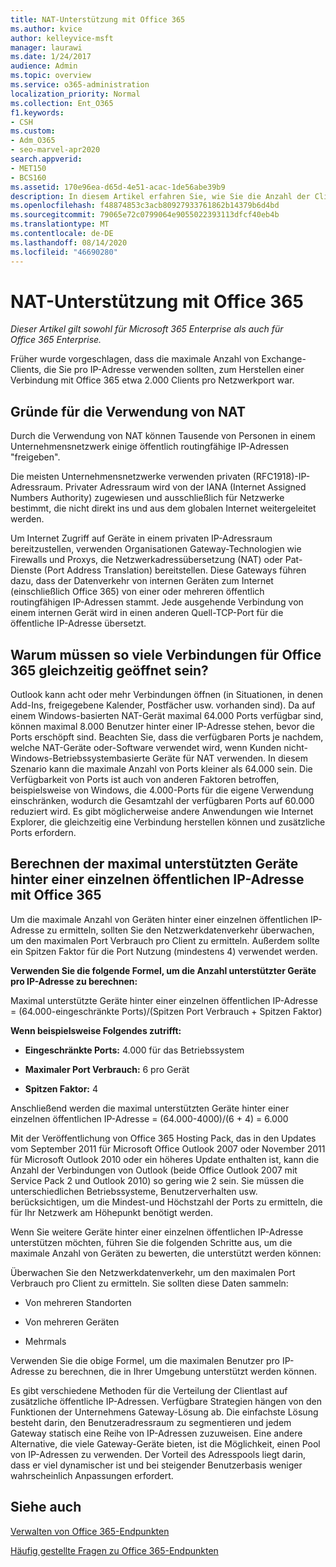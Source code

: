 ```yaml
---
title: NAT-Unterstützung mit Office 365
ms.author: kvice
author: kelleyvice-msft
manager: laurawi
ms.date: 1/24/2017
audience: Admin
ms.topic: overview
ms.service: o365-administration
localization_priority: Normal
ms.collection: Ent_O365
f1.keywords:
- CSH
ms.custom:
- Adm_O365
- seo-marvel-apr2020
search.appverid:
- MET150
- BCS160
ms.assetid: 170e96ea-d65d-4e51-acac-1de56abe39b9
description: In diesem Artikel erfahren Sie, wie Sie die Anzahl der Clients, die pro IP-Adresse in Ihrer Organisation verwendet werden können, mithilfe von NAT annähernd annähern.
ms.openlocfilehash: f48874853c3acb80927933761862b14379b6d4bd
ms.sourcegitcommit: 79065e72c0799064e9055022393113dfcf40eb4b
ms.translationtype: MT
ms.contentlocale: de-DE
ms.lasthandoff: 08/14/2020
ms.locfileid: "46690280"
---
```

# <a name="nat-support-with-office-365"></a>NAT-Unterstützung mit Office 365

*Dieser Artikel gilt sowohl für Microsoft 365 Enterprise als auch für Office 365 Enterprise.*

Früher wurde vorgeschlagen, dass die maximale Anzahl von Exchange-Clients, die Sie pro IP-Adresse verwenden sollten, zum Herstellen einer Verbindung mit Office 365 etwa 2.000 Clients pro Netzwerkport war.
  
## <a name="why-use-nat"></a>Gründe für die Verwendung von NAT

Durch die Verwendung von NAT können Tausende von Personen in einem Unternehmensnetzwerk einige öffentlich routingfähige IP-Adressen "freigeben".
  
Die meisten Unternehmensnetzwerke verwenden privaten (RFC1918)-IP-Adressraum. Privater Adressraum wird von der IANA (Internet Assigned Numbers Authority) zugewiesen und ausschließlich für Netzwerke bestimmt, die nicht direkt ins und aus dem globalen Internet weitergeleitet werden.
  
Um Internet Zugriff auf Geräte in einem privaten IP-Adressraum bereitzustellen, verwenden Organisationen Gateway-Technologien wie Firewalls und Proxys, die Netzwerkadressübersetzung (NAT) oder Pat-Dienste (Port Address Translation) bereitstellen. Diese Gateways führen dazu, dass der Datenverkehr von internen Geräten zum Internet (einschließlich Office 365) von einer oder mehreren öffentlich routingfähigen IP-Adressen stammt. Jede ausgehende Verbindung von einem internen Gerät wird in einen anderen Quell-TCP-Port für die öffentliche IP-Adresse übersetzt. 
  
## <a name="why-do-you-need-to-have-so-many-connections-open-to-office-365-at-the-same-time"></a>Warum müssen so viele Verbindungen für Office 365 gleichzeitig geöffnet sein?

Outlook kann acht oder mehr Verbindungen öffnen (in Situationen, in denen Add-Ins, freigegebene Kalender, Postfächer usw. vorhanden sind). Da auf einem Windows-basierten NAT-Gerät maximal 64.000 Ports verfügbar sind, können maximal 8.000 Benutzer hinter einer IP-Adresse stehen, bevor die Ports erschöpft sind. Beachten Sie, dass die verfügbaren Ports je nachdem, welche NAT-Geräte oder-Software verwendet wird, wenn Kunden nicht-Windows-Betriebssystembasierte Geräte für NAT verwenden. In diesem Szenario kann die maximale Anzahl von Ports kleiner als 64.000 sein. Die Verfügbarkeit von Ports ist auch von anderen Faktoren betroffen, beispielsweise von Windows, die 4.000-Ports für die eigene Verwendung einschränken, wodurch die Gesamtzahl der verfügbaren Ports auf 60.000 reduziert wird. Es gibt möglicherweise andere Anwendungen wie Internet Explorer, die gleichzeitig eine Verbindung herstellen können und zusätzliche Ports erfordern.
  
## <a name="calculating-maximum-supported-devices-behind-a-single-public-ip-address-with-office-365"></a>Berechnen der maximal unterstützten Geräte hinter einer einzelnen öffentlichen IP-Adresse mit Office 365

Um die maximale Anzahl von Geräten hinter einer einzelnen öffentlichen IP-Adresse zu ermitteln, sollten Sie den Netzwerkdatenverkehr überwachen, um den maximalen Port Verbrauch pro Client zu ermitteln. Außerdem sollte ein Spitzen Faktor für die Port Nutzung (mindestens 4) verwendet werden. 
  
 **Verwenden Sie die folgende Formel, um die Anzahl unterstützter Geräte pro IP-Adresse zu berechnen:**
  
Maximal unterstützte Geräte hinter einer einzelnen öffentlichen IP-Adresse = (64.000-eingeschränkte Ports)/(Spitzen Port Verbrauch + Spitzen Faktor)
  
 **Wenn beispielsweise Folgendes zutrifft:**
  
- **Eingeschränkte Ports:** 4.000 für das Betriebssystem

- **Maximaler Port Verbrauch:** 6 pro Gerät

- **Spitzen Faktor:** 4

Anschließend werden die maximal unterstützten Geräte hinter einer einzelnen öffentlichen IP-Adresse = (64.000-4000)/(6 + 4) = 6.000
  
Mit der Veröffentlichung von Office 365 Hosting Pack, das in den Updates vom September 2011 für Microsoft Office Outlook 2007 oder November 2011 für Microsoft Outlook 2010 oder ein höheres Update enthalten ist, kann die Anzahl der Verbindungen von Outlook (beide Office Outlook 2007 mit Service Pack 2 und Outlook 2010) so gering wie 2 sein. Sie müssen die unterschiedlichen Betriebssysteme, Benutzerverhalten usw. berücksichtigen, um die Mindest-und Höchstzahl der Ports zu ermitteln, die für Ihr Netzwerk am Höhepunkt benötigt werden.
  
Wenn Sie weitere Geräte hinter einer einzelnen öffentlichen IP-Adresse unterstützen möchten, führen Sie die folgenden Schritte aus, um die maximale Anzahl von Geräten zu bewerten, die unterstützt werden können:
  
Überwachen Sie den Netzwerkdatenverkehr, um den maximalen Port Verbrauch pro Client zu ermitteln. Sie sollten diese Daten sammeln:
  
- Von mehreren Standorten
    
- Von mehreren Geräten
    
- Mehrmals
    
Verwenden Sie die obige Formel, um die maximalen Benutzer pro IP-Adresse zu berechnen, die in Ihrer Umgebung unterstützt werden können.
  
Es gibt verschiedene Methoden für die Verteilung der Clientlast auf zusätzliche öffentliche IP-Adressen. Verfügbare Strategien hängen von den Funktionen der Unternehmens Gateway-Lösung ab. Die einfachste Lösung besteht darin, den Benutzeradressraum zu segmentieren und jedem Gateway statisch eine Reihe von IP-Adressen zuzuweisen. Eine andere Alternative, die viele Gateway-Geräte bieten, ist die Möglichkeit, einen Pool von IP-Adressen zu verwenden. Der Vorteil des Adresspools liegt darin, dass er viel dynamischer ist und bei steigender Benutzerbasis weniger wahrscheinlich Anpassungen erfordert.
  
## <a name="see-also"></a>Siehe auch

[Verwalten von Office 365-Endpunkten](https://support.office.com/article/99cab9d4-ef59-4207-9f2b-3728eb46bf9a)
  
[Häufig gestellte Fragen zu Office 365-Endpunkten](https://support.office.com/article/d4088321-1c89-4b96-9c99-54c75cae2e6d)
